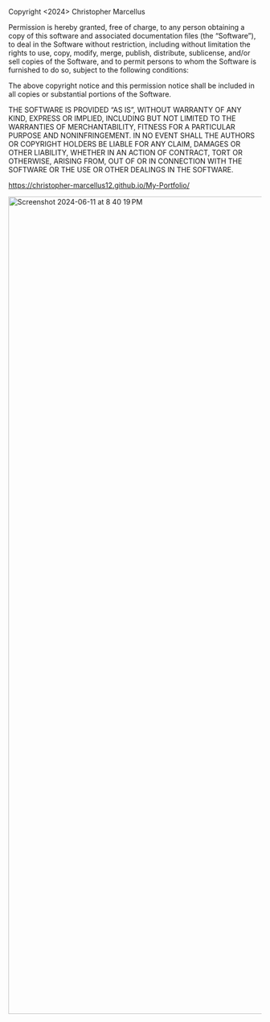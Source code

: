 Copyright <2024> Christopher Marcellus

Permission is hereby granted, free of charge, to any person obtaining a copy of this software and associated documentation files (the “Software”), to deal in the Software without restriction, including without limitation the rights to use, copy, modify, merge, publish, distribute, sublicense, and/or sell copies of the Software, and to permit persons to whom the Software is furnished to do so, subject to the following conditions:

The above copyright notice and this permission notice shall be included in all copies or substantial portions of the Software.

THE SOFTWARE IS PROVIDED “AS IS”, WITHOUT WARRANTY OF ANY KIND, EXPRESS OR IMPLIED, INCLUDING BUT NOT LIMITED TO THE WARRANTIES OF MERCHANTABILITY, FITNESS FOR A PARTICULAR PURPOSE AND NONINFRINGEMENT. IN NO EVENT SHALL THE AUTHORS OR COPYRIGHT HOLDERS BE LIABLE FOR ANY CLAIM, DAMAGES OR OTHER LIABILITY, WHETHER IN AN ACTION OF CONTRACT, TORT OR OTHERWISE, ARISING FROM, OUT OF OR IN CONNECTION WITH THE SOFTWARE OR THE USE OR OTHER DEALINGS IN THE SOFTWARE.

https://christopher-marcellus12.github.io/My-Portfolio/

<img width="1624" alt="Screenshot 2024-06-11 at 8 40 19 PM" src="https://github.com/Christopher-Marcellus12/My-Portfolio/assets/70063655/968704c1-62d0-45d6-a2ee-0e5e6d1842a1">
